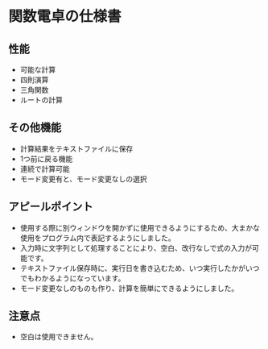 # 関数電卓の仕様書

## 性能

- 可能な計算
- 四則演算
- 三角関数
- ルートの計算

## その他機能
- 計算結果をテキストファイルに保存
- 1つ前に戻る機能
- 連続で計算可能
- モード変更有と、モード変更なしの選択

## アピールポイント
- 使用する際に別ウィンドウを開かずに使用できるようにするため、大まかな使用をプログラム内で表記するようにしました。
- 入力時に文字列として処理することにより、空白、改行なしで式の入力が可能です。
- テキストファイル保存時に、実行日を書き込むため、いつ実行したかがいつでもわかるようになっています。
- モード変更なしのものも作り、計算を簡単にできるようにしました。

## 注意点
- 空白は使用できません。
